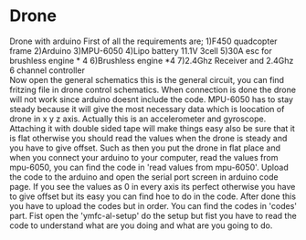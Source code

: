 # Drone
Drone with arduino 
First of all the requirements are; 
1)F450 quadcopter frame 
2)Arduino 
3)MPU-6050
4)Lipo battery 11.1V 3cell
5)30A esc for brushless engine * 4
6)Brushless engine *4
7)2.4Ghz Receiver and 2.4Ghz 6 channel controller  
Now open the general schematics this is the general circuit, you can find fritzing file in drone control schematics. When connection is done the drone will not work since arduino doesnt include the code.
MPU-6050 has to stay steady because it will give the most necessary data which is loocation of drone in x y z axis. Actually this is an accelerometer and gyroscope. Attaching it with double sided tape will make things easy also be sure that it is flat otherwise you should read the values when the drone is steady and you have to give offset. Such as then you put the drone in flat place and when you connect your arduino to your computer, read the values from mpu-6050, you can find the code in 'read values from mpu-6050'. Upload the code to the arduino and open the serial port screen in arduino code page. If you see the values as 0 in every axis its perfect otherwise you have to give offset but its easy you can find hoe to do in the code. 
After done this you have to upload the codes but in order. You can find the codes in 'codes' part. Fist open the 'ymfc-al-setup'  do the setup but fist you have to read the code to understand what are you doing and what are you going to do.

